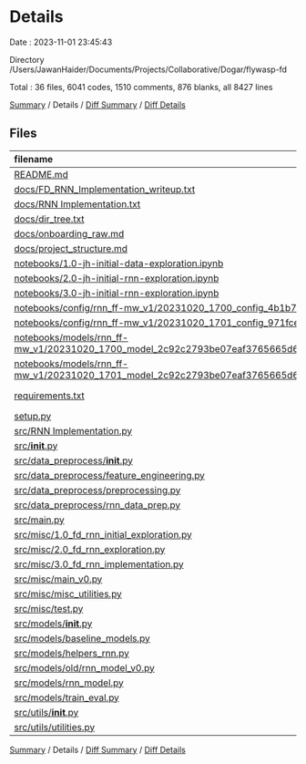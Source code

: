 # Details

Date : 2023-11-01 23:45:43

Directory /Users/JawanHaider/Documents/Projects/Collaborative/Dogar/flywasp-fd

Total : 36 files,  6041 codes, 1510 comments, 876 blanks, all 8427 lines

[Summary](results.md) / Details / [Diff Summary](diff.md) / [Diff Details](diff-details.md)

## Files
| filename | language | code | comment | blank | total |
| :--- | :--- | ---: | ---: | ---: | ---: |
| [README.md](/README.md) | Markdown | 106 | 0 | 59 | 165 |
| [docs/FD_RNN_Implementation_writeup.txt](/docs/FD_RNN_Implementation_writeup.txt) | TXT | 137 | 37 | 67 | 241 |
| [docs/RNN Implementation.txt](/docs/RNN%20Implementation.txt) | TXT | 137 | 37 | 67 | 241 |
| [docs/dir_tree.txt](/docs/dir_tree.txt) | TXT | 60 | 4 | 2 | 66 |
| [docs/onboarding_raw.md](/docs/onboarding_raw.md) | Markdown | 70 | 0 | 21 | 91 |
| [docs/project_structure.md](/docs/project_structure.md) | Markdown | 64 | 0 | 22 | 86 |
| [notebooks/1.0-jh-initial-data-exploration.ipynb](/notebooks/1.0-jh-initial-data-exploration.ipynb) | JSON | 121 | 0 | 1 | 122 |
| [notebooks/2.0-jh-initial-rnn-exploration.ipynb](/notebooks/2.0-jh-initial-rnn-exploration.ipynb) | JSON | 202 | 0 | 1 | 203 |
| [notebooks/3.0-jh-initial-rnn-exploration.ipynb](/notebooks/3.0-jh-initial-rnn-exploration.ipynb) | JSON | 3,024 | 0 | 1 | 3,025 |
| [notebooks/config/rnn_ff-mw_v1/20231020_1700_config_4b1b7e97ec515d9a4dbee184212e1d3b.yaml](/notebooks/config/rnn_ff-mw_v1/20231020_1700_config_4b1b7e97ec515d9a4dbee184212e1d3b.yaml) | YAML | 16 | 0 | 1 | 17 |
| [notebooks/config/rnn_ff-mw_v1/20231020_1701_config_971fce5d8c82c2d1bf8db68939c8162d.yaml](/notebooks/config/rnn_ff-mw_v1/20231020_1701_config_971fce5d8c82c2d1bf8db68939c8162d.yaml) | YAML | 16 | 0 | 1 | 17 |
| [notebooks/models/rnn_ff-mw_v1/20231020_1700_model_2c92c2793be07eaf3765665d6287ded4_4b1b7e97ec515d9a4dbee184212e1d3b.pt](/notebooks/models/rnn_ff-mw_v1/20231020_1700_model_2c92c2793be07eaf3765665d6287ded4_4b1b7e97ec515d9a4dbee184212e1d3b.pt) | XML | 149 | 0 | 1 | 150 |
| [notebooks/models/rnn_ff-mw_v1/20231020_1701_model_2c92c2793be07eaf3765665d6287ded4_971fce5d8c82c2d1bf8db68939c8162d.pt](/notebooks/models/rnn_ff-mw_v1/20231020_1701_model_2c92c2793be07eaf3765665d6287ded4_971fce5d8c82c2d1bf8db68939c8162d.pt) | XML | 149 | 0 | 1 | 150 |
| [requirements.txt](/requirements.txt) | pip requirements | 0 | 0 | 1 | 1 |
| [setup.py](/setup.py) | Python | 0 | 0 | 1 | 1 |
| [src/RNN Implementation.py](/src/RNN%20Implementation.py) | Python | 233 | 81 | 110 | 424 |
| [src/__init__.py](/src/__init__.py) | Python | 0 | 0 | 1 | 1 |
| [src/data_preprocess/__init__.py](/src/data_preprocess/__init__.py) | Python | 0 | 0 | 1 | 1 |
| [src/data_preprocess/feature_engineering.py](/src/data_preprocess/feature_engineering.py) | Python | 55 | 52 | 9 | 116 |
| [src/data_preprocess/preprocessing.py](/src/data_preprocess/preprocessing.py) | Python | 169 | 186 | 34 | 389 |
| [src/data_preprocess/rnn_data_prep.py](/src/data_preprocess/rnn_data_prep.py) | Python | 235 | 285 | 70 | 590 |
| [src/main.py](/src/main.py) | Python | 60 | 36 | 20 | 116 |
| [src/misc/1.0_fd_rnn_initial_exploration.py](/src/misc/1.0_fd_rnn_initial_exploration.py) | Python | 53 | 35 | 31 | 119 |
| [src/misc/2.0_fd_rnn_exploration.py](/src/misc/2.0_fd_rnn_exploration.py) | Python | 111 | 38 | 50 | 199 |
| [src/misc/3.0_fd_rnn_implementation.py](/src/misc/3.0_fd_rnn_implementation.py) | Python | 233 | 81 | 110 | 424 |
| [src/misc/main_v0.py](/src/misc/main_v0.py) | Python | 132 | 20 | 17 | 169 |
| [src/misc/misc_utilities.py](/src/misc/misc_utilities.py) | Python | 40 | 133 | 17 | 190 |
| [src/misc/test.py](/src/misc/test.py) | Python | 15 | 1 | 4 | 20 |
| [src/models/__init__.py](/src/models/__init__.py) | Python | 0 | 0 | 1 | 1 |
| [src/models/baseline_models.py](/src/models/baseline_models.py) | Python | 0 | 0 | 1 | 1 |
| [src/models/helpers_rnn.py](/src/models/helpers_rnn.py) | Python | 119 | 110 | 41 | 270 |
| [src/models/old/rnn_model_v0.py](/src/models/old/rnn_model_v0.py) | Python | 95 | 11 | 28 | 134 |
| [src/models/rnn_model.py](/src/models/rnn_model.py) | Python | 63 | 182 | 34 | 279 |
| [src/models/train_eval.py](/src/models/train_eval.py) | Python | 114 | 152 | 38 | 304 |
| [src/utils/__init__.py](/src/utils/__init__.py) | Python | 0 | 0 | 1 | 1 |
| [src/utils/utilities.py](/src/utils/utilities.py) | Python | 63 | 29 | 11 | 103 |

[Summary](results.md) / Details / [Diff Summary](diff.md) / [Diff Details](diff-details.md)